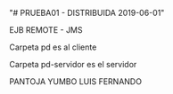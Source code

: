 "# PRUEBA01 - DISTRIBUIDA 2019-06-01"  

EJB REMOTE - JMS

Carpeta pd es al cliente

Carpeta pd-servidor es el servidor

PANTOJA YUMBO LUIS FERNANDO
